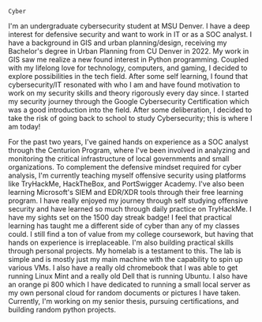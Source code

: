 <div align="left">
  <p><code>Cyber</code></p>
I'm an undergraduate cybersecurity student at MSU Denver. I have a deep interest for defensive security and want to work in IT or as a SOC analyst. I have a background in GIS and urban planning/design, receiving my Bachelor's degree in Urban Planning from CU Denver in 2022. My work in GIS saw me realize a new found interest in Python programming. Coupled with my lifelong love for technology, computers, and gaming, I decided to explore possibilities in the tech field. After some self learning, I found that cybersecurity/IT resonated with who I am and have found motivation to work on my security skills and theory rigorously every day since. I started my security journey through the Google Cybersecurity Certification which was a good introduction into the field. After some deliberation, I decided to take the risk of going back to school to study Cybersecurity; this is where I am today!

For the past two years, I've gained hands on experience as a SOC analyst through the Centurion Program, where I've been involved in analyzing and monitoring the critical infrastructure of local governments and small organizations. To complement the defensive mindset required for cyber analysis, I'm currently teaching myself offensive security using platforms like TryHackMe, HackTheBox, and PortSwigger Academy. I've also been learning Microsoft's SIEM and EDR/XDR tools through their free learning program. I have really enjoyed my journey through self studying offensive security and have learned so much through daily practice on TryHackMe. I have my sights set on the 1500 day streak badge! I feel that practical learning has taught me a different side of cyber than any of my classes could. I still find a ton of value from my college coursework, but having that hands on experience is irreplaceable. I'm also building practical skills through personal projects. My homelab is a testament to this. The lab is simple and is mostly just my main machine with the capability to spin up various VMs. I also have a really old chromebook that I was able to get running Linux Mint and a really old Dell that is running Ubuntu. I also have an orange pi 800 which I have dedicated to running a small local server as my own personal cloud for random documents or pictures I have taken. Currently, I'm working on my senior thesis, pursuing certifications, and building random python projects. 
